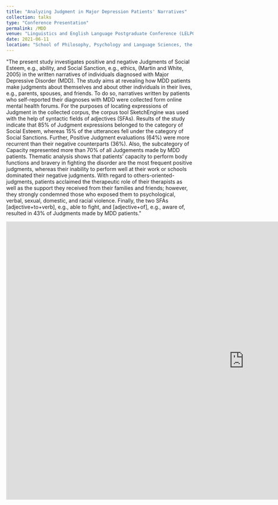```yaml
---
title: "Analyzing Judgment in Major Depression Patients' Narratives"
collection: talks
type: "Conference Presentation"
permalink: /MDD
venue: "Linguistics and English Language Postgraduate Conference (LELPGC21)"
date: 2021-06-11
location: "School of Philosophy, Psychology and Language Sciences, the University of Edinburgh"
---
```


"The present study investigates positive and negative Judgments of Social Esteem, e.g., ability, and Social Sanction, e.g., ethics, (Martin and White, 2005) in the written narratives of individuals diagnosed with Major Depressive Disorder (MDD). The study aims at revealing how MDD patients make judgments about themselves and about other individuals in their lives, e.g., parents, spouses, and friends. To do so, narratives written by patients who self-reported their diagnoses with MDD were collected form online mental health forums. For the purposes of locating expressions of Judgment in the collected corpus, the corpus tool SketchEngine was used with the help of syntactic fields of adjectives (SFAs). Results of the study indicate that 85% of Judgment expressions belonged to the category of Social Esteem, whereas 15% of the utterances fell under the category of Social Sanctions. Further, Positive Judgment evaluations (64%) were more recurrent than their negative counterparts (36%). Also, the subcategory of Capacity represented more than 70% of all Judgements made by MDD patients. Thematic analysis shows that patients’ capacity to perform body functions and bravery in fighting the disorder are the most frequent positive judgments, whereas their inability to perform well at their work or schools dominated their negative judgments. With regard to others-oriented-judgments, patients acclaimed the therapeutic role of their therapists as well as the support they received from their families and friends; however, they strongly condemned those who exposed them to psychological, verbal, sexual, domestic, and racial violence. Finally, the two SFAs [adjective+to+verb], e.g., able to fight, and [adjective+of], e.g., aware of, resulted in 43% of Judgments made by MDD patients."

<iframe src="https://docs.google.com/presentation/d/e/2PACX-1vSZhqNTgYMeimf1879NB5IK0_NIXo7oPyRKqODf077bfkrSKXzduMOB6QSW8zRbpA/embed?start=true&loop=true&delayms=10000" frameborder="0" width="1280" height="749" allowfullscreen="true" mozallowfullscreen="true" webkitallowfullscreen="true"></iframe>
